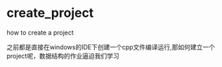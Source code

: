 # create_project
how to create a project

之前都是直接在windows的IDE下创建一个cpp文件编译运行,那如何建立一个project呢，数据结构的作业逼迫我们学习
